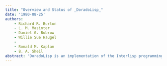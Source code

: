 ```yaml
---
title: "Overview and Status of _DoradoLisp_"
date: '1980-08-25'
authors: 
    - Richard R. Burton
    - L. M. Masinter
    - Daniel G. Bobrow
    - Willie Sue Haugel
    - 
    - Ronald M. Kaplan
    - B. A. Sheil
abstract: "DoradoLisp is an implementation of the Interlisp programming system on a large personal computer. It has evolved from AltoLisp, an implementation on a less powerful machine. The major goal of the Dorado implementation was to eliminate the performance deficiencies of the previous system. This paper describes the current status of the system and discusses some of the issues that arose during its implementation. Among the techniques that helped us meet our performance goal were transferring much of the kernel software into Lisp, intensive use of performance measurement tools to determine the areas of worst performance, and use of the Interlisp programming environment to allow rapid and widespread improvements to the system code. The paper lists some areas in which performance was critical and offers some observations on how our experience might be useful to other implementations of Interlisp."
---
```


